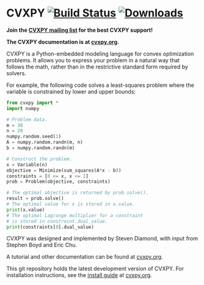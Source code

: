 CVXPY [![Build Status](https://travis-ci.org/cvxgrp/cvxpy.png?branch=master)](https://travis-ci.org/cvxgrp/cvxpy)
[![Downloads](https://img.shields.io/pypi/dm/cvxpy.svg)](https://pypi.python.org/pypi/cvxpy)
=====================
**Join the [CVXPY mailing list](https://groups.google.com/forum/#!forum/cvxpy) for the best CVXPY support!**

**The CVXPY documentation is at [cvxpy.org](http://www.cvxpy.org/).**

CVXPY is a Python-embedded modeling language for convex optimization problems. It allows you to express your problem in a natural way that follows the math, rather than in the restrictive standard form required by solvers.

For example, the following code solves a least-squares problem where the variable is constrained by lower and upper bounds:

```python
from cvxpy import *
import numpy

# Problem data.
m = 30
n = 20
numpy.random.seed(1)
A = numpy.random.randn(m, n)
b = numpy.random.randn(m)

# Construct the problem.
x = Variable(n)
objective = Minimize(sum_squares(A*x - b))
constraints = [0 <= x, x <= 1]
prob = Problem(objective, constraints)

# The optimal objective is returned by prob.solve().
result = prob.solve()
# The optimal value for x is stored in x.value.
print(x.value)
# The optimal Lagrange multiplier for a constraint
# is stored in constraint.dual_value.
print(constraints[0].dual_value)
```

CVXPY was designed and implemented by Steven Diamond, with input from Stephen Boyd and Eric Chu.

A tutorial and other documentation can be found at [cvxpy.org](http://www.cvxpy.org/).

This git repository holds the latest development version of CVXPY. For installation instructions, see the [install guide](http://www.cvxpy.org/en/latest/install/index.html) at [cvxpy.org](http://www.cvxpy.org/).
